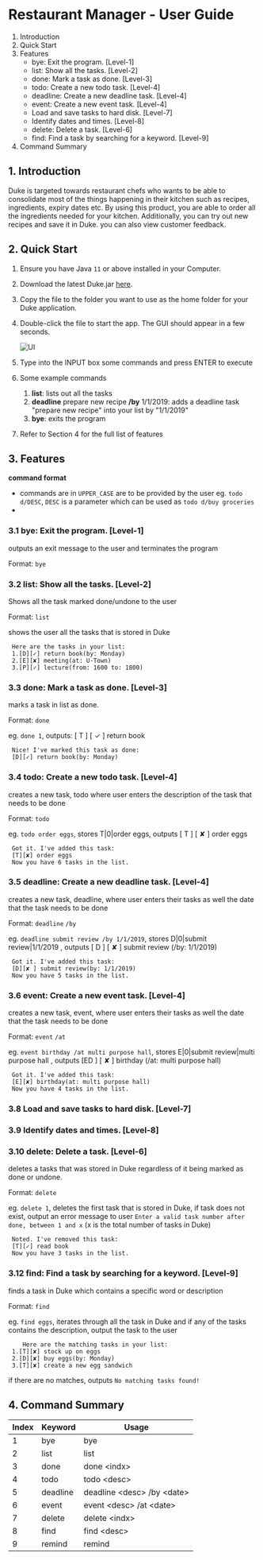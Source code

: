 # Restaurant Manager - User Guide

1.  Introduction
2. Quick Start 
3. Features
   - bye: Exit the program. [Level-1]
   - list: Show all the tasks. [Level-2]
   - done: Mark a task as done. [Level-3]
   - todo: Create a new todo task. [Level-4]
   - deadline: Create a new deadline task. [Level-4]
   - event: Create a new event task. [Level-4]
   - Load and save tasks to hard disk. [Level-7]
   - Identify dates and times. [Level-8]
   - delete: Delete a task. [Level-6]
   - find: Find a task by searching for a keyword. [Level-9]
4. Command Summary

## 1. Introduction

Duke is targeted towards restaurant chefs who wants to be able to consolidate most of the things happening in their kitchen such as recipes, ingredients, expiry dates etc. By using this product, you are able to order all the ingredients needed for your kitchen. Additionally, you can try out new recipes and save it in Duke. you can also view customer feedback. 

## 2. Quick Start

1. Ensure you have Java `11` or above installed in your Computer.

2. Download the latest Duke.jar [here](https://github.com/AY1920S1-CS2113-T14-2/main/releases).

3. Copy the file to the folder you want to use as the home folder for your Duke application.

4. Double-click the file to start the app. The GUI should appear in a few seconds.

   ![UI](https://github.com/9hafidz6/main/blob/master/docs/images/UI.png)

5. Type into the INPUT box some commands and press ENTER to execute 

6. Some example commands

   1. **list**: lists out all the tasks 
   2. **deadline** prepare new recipe **/by** 1/1/2019: adds a deadline task "prepare new recipe" into your list by "1/1/2019" 
   3. **bye**: exits the program

7. Refer to Section 4 for the full list of features 

## 3. Features 

**command format**

- commands are in `UPPER_CASE` are to be provided by the user eg. `todo d/DESC`, `DESC` is a parameter which can be used as `todo d/buy groceries`
- 

### 3.1 bye: Exit the program. [Level-1]

outputs an exit message to the user and terminates the program

Format: `bye` 

### 3.2 list: Show all the tasks. [Level-2]

Shows all the task marked done/undone to the user 

Format: `list`

shows the user all the tasks that is stored in Duke

	 Here are the tasks in your list:
	 1.[D][✓] return book(by: Monday)
	 2.[E][✘] meeting(at: U-Town)
	 3.[P][✓] lecture(from: 1600 to: 1800)
### 3.3 done: Mark a task as done. [Level-3]

marks a task in list as done.

Format: `done` <indx>

eg. `done 1`, outputs: [ T ] [ ✓ ] return book

	 Nice! I've marked this task as done:
	 [D][✓] return book(by: Monday)
### 3.4 todo: Create a new todo task. [Level-4]

creates  a new task, todo where user enters the description of the task that needs to be done

Format: `todo` <desc>

eg. `todo order eggs`, stores T|0|order eggs, outputs [ T ] [ ✘ ] order eggs 

	 Got it. I've added this task: 
	 [T][✘] order eggs
	 Now you have 6 tasks in the list.
### 3.5 deadline: Create a new deadline task. [Level-4]

creates a new task, deadline, where user enters their tasks as well the date that the task needs to be done

Format: `deadline` <desc> `/by` <desc>

eg. `deadline submit review /by 1/1/2019`, stores D|0|submit review|1/1/2019 , outputs [ D ] [ ✘ ] submit review (/by: 1/1/2019)

	 Got it. I've added this task: 
	 [D][✘ ] submit review(by: 1/1/2019)
	 Now you have 5 tasks in the list.
### 3.6 event: Create a new event task. [Level-4]

creates a new task, event, where user enters their tasks as well the date that the task needs to be done

Format: `event`<desc> `/at` <desc>

eg. `event birthday /at multi purpose hall`, stores E|0|submit review|multi purpose hall , outputs       [ED ] [ ✘ ] birthday (/at: multi purpose hall)

	 Got it. I've added this task: 
	 [E][✘] birthday(at: multi purpose hall)
	 Now you have 4 tasks in the list.
### 3.8 Load and save tasks to hard disk. [Level-7]

### 3.9 Identify dates and times. [Level-8]

### 3.10 delete: Delete a task. [Level-6]

deletes a tasks that was stored in Duke regardless of it being marked as done or undone.

Format: `delete` <indx>

eg. `delete 1`, deletes the first task that is stored in Duke, if task does not exist, output an error message to user `Enter a valid task number after done, between 1 and x` (x is the total number of tasks in Duke)

	 Noted. I've removed this task:
	 [T][✓] read book
	 Now you have 3 tasks in the list.
### 3.12 find: Find a task by searching for a keyword. [Level-9]

finds a task in Duke which contains a specific word or description

Format: `find` <desc> 

eg. `find eggs`, iterates through all the task in Duke and if any of the tasks contains the description, output the task to the user 

	 	Here are the matching tasks in your list:
	 1.[T][✘] stock up on eggs
	 2.[D][✘] buy eggs(by: Monday)
	 3.[T][✘] create a new egg sandwich
if there are no matches, outputs `No matching tasks found!`

## 4. Command Summary

Index | Keyword  | Usage
----- | -------- | ----------
1     | bye      | bye
2     | list     | list
3     | done     | done \<indx\>
4     | todo     | todo \<desc\>
5     | deadline | deadline \<desc\> /by \<date\>
6     | event    | event \<desc\> /at \<date\>
7     | delete   | delete \<indx\>
8     | find     | find \<desc\>
9 | remind | remind 